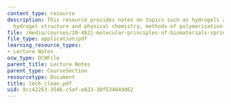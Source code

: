 ```yaml
---
content_type: resource
description: This resource provides notes on topics such as hydrogels as biomaterials,
  hydrogel structure and physical chemistry, methods of polymerization.
file: /media/courses/20-462j-molecular-principles-of-biomaterials-spring-2006/9cc422633546c5afe82338f53484dd62_lec6_clean.pdf
file_type: application/pdf
learning_resource_types:
- Lecture Notes
ocw_type: OCWFile
parent_title: Lecture Notes
parent_type: CourseSection
resourcetype: Document
title: lec6_clean.pdf
uid: 9cc42263-3546-c5af-e823-38f53484dd62
---
```


